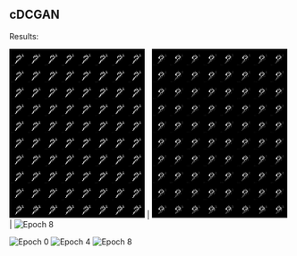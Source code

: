 ## cDCGAN 

Results:

![Epoch 0](https://github.com/Prashant-mahajan/Few-shot-Image-Generation/blob/master/cDCGAN/epoch-0.png) | ![Epoch 4](https://github.com/Prashant-mahajan/Few-shot-Image-Generation/blob/master/cDCGAN/epoch-4.png) | ![Epoch 8](https://github.com/Prashant-mahajan/Few-shot-Image-Generation/blob/master/cDCGAN/epoch-8.png)

<p float="left">
  <img src="/epoch-0.png" width="100" alt="Epoch 0 "/>
  <img src="/epoch-4.png" width="100" alt="Epoch 4 "/> 
  <img src="/epoch-8.png" width="100" alt="Epoch 8 "/>
</p>